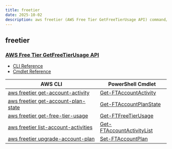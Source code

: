 ```yaml
---
title: freetier
date: 2025-10-02
description: aws freetier (AWS Free Tier GetFreeTierUsage API) command/cmdlet list.
---
```


## freetier

### [AWS Free Tier GetFreeTierUsage API](https://aws.amazon.com/aws-cost-management/)

* [CLI Reference](https://awscli.amazonaws.com/v2/documentation/api/latest/reference/freetier/index.html)
* [Cmdlet Reference](https://docs.aws.amazon.com/powershell/latest/reference/items/FreeTier_cmdlets.html)

|AWS CLI|PowerShell Cmdlet|
|----|----|
|[aws freetier get-account-activity](https://awscli.amazonaws.com/v2/documentation/api/latest/reference/freetier/get-account-activity.html)|[Get-FTAccountActivity](https://docs.aws.amazon.com/powershell/latest/reference/items/Get-FTAccountActivity.html)|
|[aws freetier get-account-plan-state](https://awscli.amazonaws.com/v2/documentation/api/latest/reference/freetier/get-account-plan-state.html)|[Get-FTAccountPlanState](https://docs.aws.amazon.com/powershell/latest/reference/items/Get-FTAccountPlanState.html)|
|[aws freetier get-free-tier-usage](https://awscli.amazonaws.com/v2/documentation/api/latest/reference/freetier/get-free-tier-usage.html)|[Get-FTFreeTierUsage](https://docs.aws.amazon.com/powershell/latest/reference/items/Get-FTFreeTierUsage.html)|
|[aws freetier list-account-activities](https://awscli.amazonaws.com/v2/documentation/api/latest/reference/freetier/list-account-activities.html)|[Get-FTAccountActivityList](https://docs.aws.amazon.com/powershell/latest/reference/items/Get-FTAccountActivityList.html)|
|[aws freetier upgrade-account-plan](https://awscli.amazonaws.com/v2/documentation/api/latest/reference/freetier/upgrade-account-plan.html)|[Set-FTAccountPlan](https://docs.aws.amazon.com/powershell/latest/reference/items/Set-FTAccountPlan.html)|

